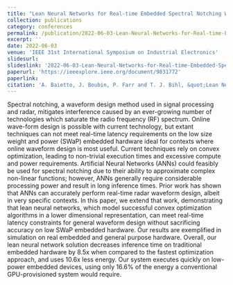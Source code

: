 ```yaml
---
title: "Lean Neural Networks for Real-time Embedded Spectral Notching Waveform Design"
collection: publications
category: conferences
permalink: /publication/2022-06-03-Lean-Neural-Networks-for-Real-time-Embedded-Spectral-Notching-Waveform-Design
excerpt: ''
date: 2022-06-03
venue: 'IEEE 31st International Symposium on Industrial Electronics'
slidesurl: 
slideslink: '2022-06-03-Lean-Neural-Networks-for-Real-time-Embedded-Spectral-Notching-Waveform-Design.pdf'
paperurl: 'https://ieeexplore.ieee.org/document/9831772'
paperlink: 
citation: 'A. Baietto, J. Boubin, P. Farr and T. J. Bihl, &quot;Lean Neural Networks for Real-time Embedded Spectral Notching Waveform Design,&quot; <i>2022 IEEE 31st International Symposium on Industrial Electronics (ISIE)</i>, Anchorage, AK, USA, 2022, pp. 1121-1126, doi: 10.1109/ISIE51582.2022.9831772.'
---
```


Spectral notching, a waveform design method used in signal processing and radar, mitigates interference caused by an ever-growing number of technologies which saturate the radio frequency (RF) spectrum. Online wave-form design is possible with current technology, but extant techniques can not meet real-time latency requirements on the low size weight and power (SWaP) embedded hardware ideal for contexts where online waveform design is most useful. Current techniques rely on convex optimization, leading to non-trivial execution times and excessive compute and power requirements. Artificial Neural Networks (ANNs) could feasibly be used for spectral notching due to their ability to approximate complex non-linear functions; however, ANNs generally require considerable processing power and result in long inference times. Prior work has shown that ANNs can accurately perform real-time radar waveform design, albeit in very specific contexts. In this paper, we extend that work, demonstrating that lean neural networks, which model successful convex optimization algorithms in a lower dimensional representation, can meet real-time latency constraints for general waveform design without sacrificing accuracy on low SWaP embedded hardware. Our results are exemplified in simulation on real embedded and general purpose hardware. Overall, our lean neural network solution decreases inference time on traditional embedded hardware by 8.5x when compared to the fastest optimization approach, and uses 10.6x less energy. Our system executes quickly on low-power embedded devices, using only 16.6% of the energy a conventional GPU-provisioned system would require.